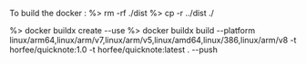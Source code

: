 To build the docker :
%> rm -rf ./dist
%> cp -r ../dist ./

%> docker buildx create --use
%> docker buildx build --platform linux/arm64,linux/arm/v7,linux/arm/v5,linux/amd64,linux/386,linux/arm/v8 -t horfee/quicknote:1.0 -t horfee/quicknote:latest . --push
